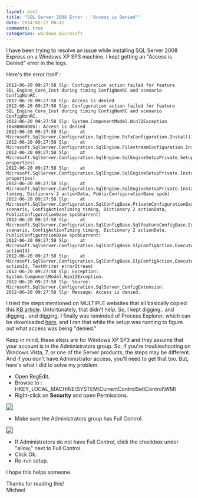 ```yaml
---
layout: post
title: "SQL Server 2008 Error : 'Access is Denied'"
date: 2014-02-27 08:41
comments: true
categories: windows_microsoft
---
```


I have been trying to resolve an issue while installing SQL Server 2008 Express on a Windows XP SP3 machine.  I kept getting an "Access is Denied" error in the logs.
<!--more-->

Here's the error itself : 
```
2012-06-20 09:27:58 Slp: Configuration action failed for feature SQL_Engine_Core_Inst during timing ConfigNonRC and scenario ConfigNonRC.
2012-06-20 09:27:58 Slp: Access is denied
2012-06-20 09:27:58 Slp: Configuration action failed for feature SQL_Engine_Core_Inst during timing ConfigNonRC and scenario ConfigNonRC.
2012-06-20 09:27:58 Slp: System.ComponentModel.Win32Exception (0x80004005): Access is denied
2012-06-20 09:27:58 Slp:    at Microsoft.SqlServer.Configuration.SqlEngine.RsFxConfiguration.Install()
2012-06-20 09:27:58 Slp:    at Microsoft.SqlServer.Configuration.SqlEngine.FilestreamConfiguration.Install()
2012-06-20 09:27:58 Slp:    at Microsoft.SqlServer.Configuration.SqlEngine.SqlEngineSetupPrivate.SetupFilestream(EffectiveProperties properties)
2012-06-20 09:27:58 Slp:    at Microsoft.SqlServer.Configuration.SqlEngine.SqlEngineSetupPrivate.Install_ConfigNonRC_Prepare(EffectiveProperties properties)
2012-06-20 09:27:58 Slp:    at Microsoft.SqlServer.Configuration.SqlEngine.SqlEngineSetupPrivate.Install(ConfigActionTiming timing, Dictionary`2 actionData, PublicConfigurationBase spcb)
2012-06-20 09:27:58 Slp:    at Microsoft.SqlServer.Configuration.SqlConfigBase.PrivateConfigurationBase.Execute(ConfigActionScenario scenario, ConfigActionTiming timing, Dictionary`2 actionData, PublicConfigurationBase spcbCurrent)
2012-06-20 09:27:58 Slp:    at Microsoft.SqlServer.Configuration.SqlConfigBase.SqlFeatureConfigBase.Execute(ConfigActionScenario scenario, ConfigActionTiming timing, Dictionary`2 actionData, PublicConfigurationBase spcbCurrent)
2012-06-20 09:27:58 Slp:    at Microsoft.SqlServer.Configuration.SqlConfigBase.SlpConfigAction.ExecuteAction(String actionId)
2012-06-20 09:27:58 Slp:    at Microsoft.SqlServer.Configuration.SqlConfigBase.SlpConfigAction.Execute(String actionId, TextWriter errorStream)
2012-06-20 09:27:58 Slp: Exception: System.ComponentModel.Win32Exception.
2012-06-20 09:27:58 Slp: Source: Microsoft.SqlServer.Configuration.SqlServer_ConfigExtension.
2012-06-20 09:27:58 Slp: Message: Access is denied.
```

I tried the steps mentioned on MULTIPLE websites that all basically copied this <a href="http://support.microsoft.com/kb/2000257">KB article</a>.  Unfortunately, that didn't help.  So, I kept digging.. and digging.. and digging.  I finally was reminded of Process Explorer, which can be downloaded <a href="http://technet.microsoft.com/en-us/sysinternals/bb896645.aspx">here</a>, and I ran that while the setup was running to figure out what access was being "denied."

Keep in mind, these steps are for Windows XP SP3 and they assume that your account is in the Administrators group.  So, if you're troubleshooting on Windows Vista, 7, or one of the Server products, the steps may be different.  And if you don't have Administrator access, you'll need to get that too.  But, here's what I did to solve my problem.

* Open RegEdit.
* Browse to : HKEY_LOCAL_MACHINE\SYSTEM\CurrentControlSet\Control\WMI
* Right-click on <b>Security</b> and open Permissions.

<img src="{{root_url}}/images/blog/windows_microsoft/sql_server_2008_setup_error/open-permissions.png" style="border:1px solid grey">

* Make sure the Administrators group has Full Control.

<img src="{{root_url}}/images/blog/windows_microsoft/sql_server_2008_setup_error/permissions.png" style="border:1px solid grey">



* If Administrators do not have Full Control, click the checkbox under "allow," next to Full Control. 
* Click Ok.
* Re-run setup.

I hope this helps someone.

Thanks for reading this!<br />
Michael 



